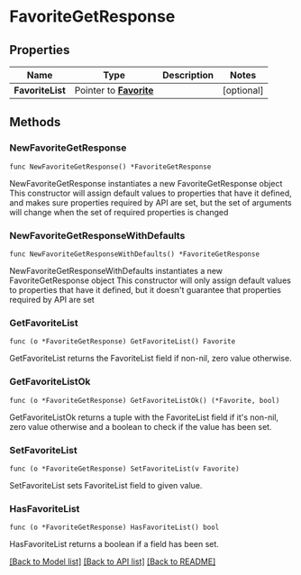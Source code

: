 # FavoriteGetResponse

## Properties

Name | Type | Description | Notes
------------ | ------------- | ------------- | -------------
**FavoriteList** | Pointer to [**Favorite**](Favorite.md) |  | [optional] 

## Methods

### NewFavoriteGetResponse

`func NewFavoriteGetResponse() *FavoriteGetResponse`

NewFavoriteGetResponse instantiates a new FavoriteGetResponse object
This constructor will assign default values to properties that have it defined,
and makes sure properties required by API are set, but the set of arguments
will change when the set of required properties is changed

### NewFavoriteGetResponseWithDefaults

`func NewFavoriteGetResponseWithDefaults() *FavoriteGetResponse`

NewFavoriteGetResponseWithDefaults instantiates a new FavoriteGetResponse object
This constructor will only assign default values to properties that have it defined,
but it doesn't guarantee that properties required by API are set

### GetFavoriteList

`func (o *FavoriteGetResponse) GetFavoriteList() Favorite`

GetFavoriteList returns the FavoriteList field if non-nil, zero value otherwise.

### GetFavoriteListOk

`func (o *FavoriteGetResponse) GetFavoriteListOk() (*Favorite, bool)`

GetFavoriteListOk returns a tuple with the FavoriteList field if it's non-nil, zero value otherwise
and a boolean to check if the value has been set.

### SetFavoriteList

`func (o *FavoriteGetResponse) SetFavoriteList(v Favorite)`

SetFavoriteList sets FavoriteList field to given value.

### HasFavoriteList

`func (o *FavoriteGetResponse) HasFavoriteList() bool`

HasFavoriteList returns a boolean if a field has been set.


[[Back to Model list]](../README.md#documentation-for-models) [[Back to API list]](../README.md#documentation-for-api-endpoints) [[Back to README]](../README.md)


